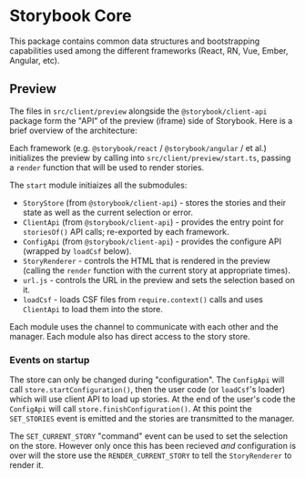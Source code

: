 # Storybook Core

This package contains common data structures and bootstrapping capabilities
used among the different frameworks
(React, RN, Vue, Ember, Angular, etc).

## Preview

The files in `src/client/preview` alongside the `@storybook/client-api` package form the "API" of the preview (iframe) side of Storybook. Here is a brief overview of the architecture:

Each framework (e.g. `@storybook/react` / `@storybook/angular` / et al.) initializes the preview by calling into `src/client/preview/start.ts`, passing a `render` function that will be used to render stories.

The `start` module initiaizes all the submodules:

- `StoryStore` (from `@storybook/client-api`) - stores the stories and their state as well as the current selection or error.
- `ClientApi` (from `@storybook/client-api`) - provides the entry point for `storiesOf()` API calls; re-exported by each framework.
- `ConfigApi` (from `@storybook/client-api`) - provides the configure API (wrapped by `loadCsf` below).
- `StoryRenderer` - controls the HTML that is rendered in the preview (calling the `render` function with the current story at appropriate times).
- `url.js` - controls the URL in the preview and sets the selection based on it.
- `loadCsf` - loads CSF files from `require.context()` calls and uses `ClientApi` to load them into the store.

Each module uses the channel to communicate with each other and the manager. Each module also has direct access to the story store.

### Events on startup

The store can only be changed during "configuration". The `ConfigApi` will call `store.startConfiguration()`, then the user code (or `loadCsf`'s loader) which will use client API to load up stories. At the end of the user's code the `ConfigApi` will call `store.finishConfiguration()`. At this point the `SET_STORIES` event is emitted and the stories are transmitted to the manager.

The `SET_CURRENT_STORY` "command" event can be used to set the selection on the store. However only once this has been recieved _and_ configuration is over will the store use the `RENDER_CURRENT_STORY` to tell the `StoryRenderer` to render it.
